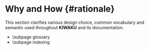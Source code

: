 Why and How {#rationale}
===========

This section clarifies various design choice, common vocabulary and semantic used throughout
**KIWAKU** and its documentation.

- \subpage glossary
- \subpage indexing
